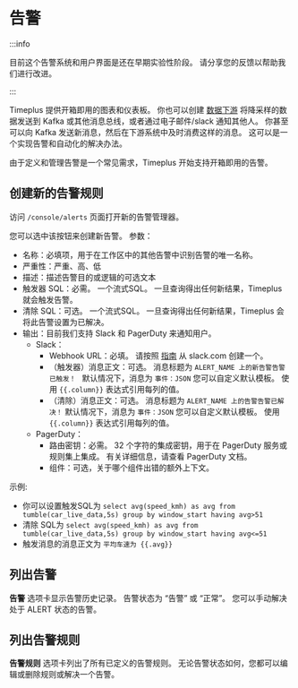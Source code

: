 # 告警

:::info

目前这个告警系统和用户界面是还在早期实验性阶段。 请分享您的反馈以帮助我们进行改进。

:::

Timeplus 提供开箱即用的图表和仪表板。 你也可以创建 [数据下游](destination) 将降采样的数据发送到 Kafka 或其他消息总线，或者通过电子邮件/slack 通知其他人。 你甚至可以向 Kafka 发送新消息，然后在下游系统中及时消费这样的消息。 这可以是一个实现告警和自动化的解决办法。

由于定义和管理告警是一个常见需求，Timeplus 开始支持开箱即用的告警。

## 创建新的告警规则

访问 `/console/alerts` 页面打开新的告警管理器。

您可以选中该按钮来创建新告警。 参数：

* 名称：必填项，用于在工作区中的其他告警中识别告警的唯一名称。
* 严重性：严重、高、低
* 描述：描述告警目的或逻辑的可选文本
* 触发器 SQL：必需。 一个流式SQL。 一旦查询得出任何新结果，Timeplus 就会触发告警。
* 清除 SQL：可选。 一个流式SQL。 一旦查询得出任何新结果，Timeplus 会将此告警设置为已解决。
* 输出：目前我们支持 Slack 和 PagerDuty 来通知用户。
  * Slack：
    * Webhook URL：必填。 请按照 [指南](destination#slack) 从 slack.com 创建一个。
    * （触发器）消息正文：可选。 消息标题为 `ALERT_NAME 上的新告警告警已触发！ ` 默认情况下，消息为 `事件：JSON` 您可以自定义默认模板。 使用 `{{.column}}` 表达式引用每列的值。
    * （清除）消息正文：可选。 消息标题为 `ALERT_NAME 上的告警告警已解决！` 默认情况下，消息为 `事件：JSON` 您可以自定义默认模板。 使用 `{{.column}}` 表达式引用每列的值。
  * PagerDuty：
    * 路由密钥：必需。 32 个字符的集成密钥，用于在 PagerDuty 服务或规则集上集成。  有关详细信息，请查看 PagerDuty 文档。
    * 组件：可选，关于哪个组件出错的额外上下文。

示例:

* 你可以设置触发SQL为 `select avg(speed_kmh) as avg from tumble(car_live_data,5s) group by window_start having avg>51`
* 清除 SQL为 `select avg(speed_kmh) as avg from tumble(car_live_data,5s) group by window_start having avg<=51`
* 触发消息的消息正文为 `平均车速为 {{.avg}}`

## 列出告警

**告警** 选项卡显示告警历史记录。 告警状态为 “告警” 或 “正常”。 您可以手动解决处于 ALERT 状态的告警。



## 列出告警规则

**告警规则** 选项卡列出了所有已定义的告警规则。 无论告警状态如何，您都可以编辑或删除规则或解决一个告警。

